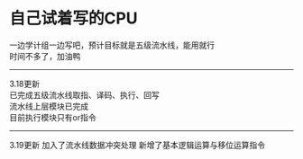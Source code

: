 # 自己试着写的CPU  
一边学计组一边写吧，预计目标就是五级流水线，能用就行  
时间不多了，加油鸭  

--------  
3.18更新  
已完成五级流水线取指、译码、执行、回写  
流水线上层模块已完成  
目前执行模块只有or指令  

--------  
3.19更新
加入了流水线数据冲突处理
新增了基本逻辑运算与移位运算指令  
